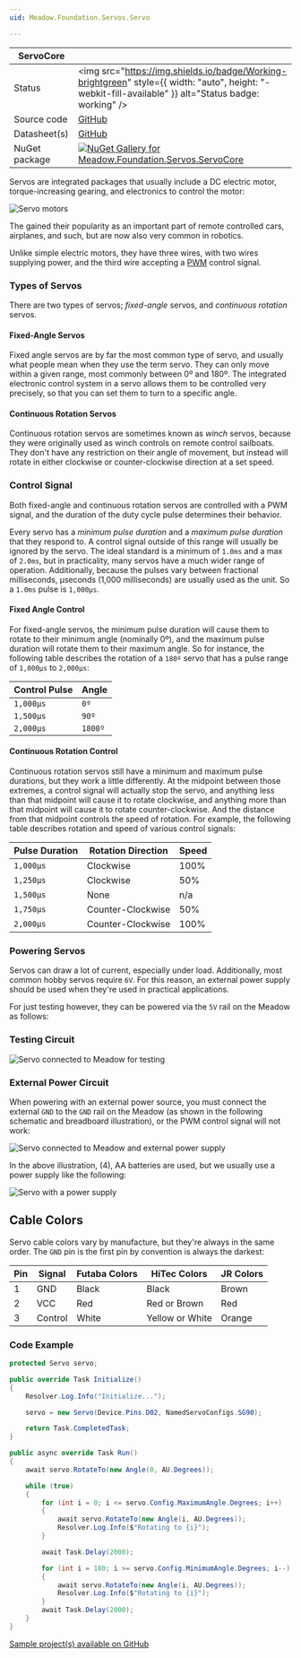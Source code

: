 ```yaml
---
uid: Meadow.Foundation.Servos.Servo

---
```


| ServoCore | |
|--------|--------|
| Status | <img src="https://img.shields.io/badge/Working-brightgreen" style={{ width: "auto", height: "-webkit-fill-available" }} alt="Status badge: working" /> |
| Source code | [GitHub](https://github.com/WildernessLabs/Meadow.Foundation/tree/main/Source/Meadow.Foundation.Peripherals/Servos.ServoCore) |
| Datasheet(s) | [GitHub](https://github.com/WildernessLabs/Meadow.Foundation/tree/main/Source/Meadow.Foundation.Peripherals/Servos.ServoCore/Datasheet) |
| NuGet package | <a href="https://www.nuget.org/packages/Meadow.Foundation.Servos.ServoCore/" target="_blank"><img src="https://img.shields.io/nuget/v/Meadow.Foundation.Servos.ServoCore.svg?label=Meadow.Foundation.Servos.ServoCore" alt="NuGet Gallery for Meadow.Foundation.Servos.ServoCore" /></a> |

Servos are integrated packages that usually include a DC electric motor, torque-increasing gearing, and electronics to control the motor: 

![Servo motors](/API_Assets/Meadow.Foundation.Servos.Servo/Servos_Medium.jpg)

The gained their popularity as an important part of remote controlled cars, airplanes, and such, but are now also very common in robotics.

Unlike simple electric motors, they have three wires, with two wires supplying power, and the third wire accepting a [PWM](http://developer.wildernesslabs.co/Meadow/Input_Output/Digital/PWM/) control signal.

### Types of Servos

There are two types of servos; _fixed-angle_ servos, and _continuous rotation_ servos. 

#### Fixed-Angle Servos

Fixed angle servos are by far the most common type of servo, and usually what people mean when they use the term servo. They can only move within a given range, most commonly between 0º and 180º. The integrated electronic control system in a servo allows them to be controlled very precisely, so that you can set them to turn to a specific angle. 

#### Continuous Rotation Servos

Continuous rotation servos are sometimes known as _winch_ servos, because they were originally used as winch controls on remote control sailboats. They don't have any restriction on their angle of movement, but instead will rotate in either clockwise or counter-clockwise direction at a set speed.

### Control Signal

Both fixed-angle and continuous rotation servos are controlled with a PWM signal, and the duration of the duty cycle pulse determines their behavior. 

Every servo has a _minimum pulse duration_ and a _maximum pulse duration_ that they respond to. A control signal outside of this range will usually be ignored by the servo. The ideal standard is a minimum of `1.0ms` and a max of `2.0ms`, but in practicality, many servos have a much wider range of operation. Additionally, because the pulses vary between fractional milliseconds, µseconds (1,000 milliseconds) are usually used as the unit. So a `1.0ms` pulse is `1,000µs`.

#### Fixed Angle Control

For fixed-angle servos, the minimum pulse duration will cause them to rotate to their minimum angle (nominally 0º), and the maximum pulse duration will rotate them to their maximum angle. So for instance, the following table describes the rotation of a `180º` servo that has a pulse range of `1,000µs` to `2,000µs`:

| Control Pulse | Angle   |
|---------------|---------|
| `1,000µs`     | `0º`    |
| `1,500µs`     | `90º`   |
| `2,000µs`     | `1800º` |

#### Continuous Rotation Control

Continuous rotation servos still have a minimum and maximum pulse durations, but they work a little differently. At the midpoint between those extremes, a control signal will actually stop the servo, and anything less than that midpoint will cause it to rotate clockwise, and anything more than that midpoint will cause it to rotate counter-clockwise. And the distance from that midpoint controls the speed of rotation. For example, the following table describes rotation and speed of various control signals:

| Pulse Duration | Rotation Direction | Speed |
|----------------|--------------------|-------|
| `1,000µs`      | Clockwise          | 100%  |
| `1,250µs`      | Clockwise          | 50%   |
| `1,500µs`      | None               | n/a   |
| `1,750µs`      | Counter-Clockwise  | 50%   |
| `2,000µs`      | Counter-Clockwise  | 100%  |

### Powering Servos

Servos can draw a lot of current, especially under load. Additionally, most common hobby servos require `6V`. For this reason, an external power supply should be used when they're used in practical applications.

For just testing however, they can be powered via the `5V` rail on the Meadow as follows:

### Testing Circuit

![Servo connected to Meadow for testing](/API_Assets/Meadow.Foundation.Servos.Servo/Servo_Fritzing.png)

### External Power Circuit

When powering with an external power source, you must connect the external `GND` to the `GND` rail on the Meadow (as shown in the following schematic and breadboard illustration), or the PWM control signal will not work:

![Servo connected to Meadow and external power supply](/API_Assets/Meadow.Foundation.Servos.Servo/ServoPower.png)

In the above illustration, (4), AA batteries are used, but we usually use a power supply like the following:

![Servo with a power supply](/API_Assets/Meadow.Foundation.Servos.Servo/PowerSupply_Medium.jpg)

## Cable Colors

Servo cable colors vary by manufacture, but they're always in the same order. The `GND` pin is the first pin by convention is always the darkest:

| Pin | Signal  | Futaba Colors | HiTec Colors    | JR Colors |
|-----|---------|---------------|-----------------|-----------|
| 1   | GND     | Black         | Black           | Brown     |
| 2   | VCC     | Red           | Red or Brown    | Red       |
| 3   | Control | White         | Yellow or White | Orange    |

### Code Example

```csharp
protected Servo servo;

public override Task Initialize()
{
    Resolver.Log.Info("Initialize...");

    servo = new Servo(Device.Pins.D02, NamedServoConfigs.SG90);

    return Task.CompletedTask;
}

public async override Task Run()
{
    await servo.RotateTo(new Angle(0, AU.Degrees));

    while (true)
    {
        for (int i = 0; i <= servo.Config.MaximumAngle.Degrees; i++)
        {
            await servo.RotateTo(new Angle(i, AU.Degrees));
            Resolver.Log.Info($"Rotating to {i}");
        }

        await Task.Delay(2000);

        for (int i = 180; i >= servo.Config.MinimumAngle.Degrees; i--)
        {
            await servo.RotateTo(new Angle(i, AU.Degrees));
            Resolver.Log.Info($"Rotating to {i}");
        }
        await Task.Delay(2000);
    }
}

```

[Sample project(s) available on GitHub](https://github.com/WildernessLabs/Meadow.Foundation/tree/main/Source/Meadow.Foundation.Peripherals/Servos.ServoCore/Samples/ServoCore_Sample)

